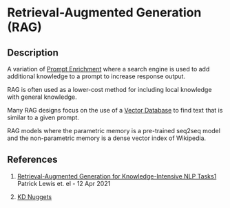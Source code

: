 # Retrieval-Augmented Generation (RAG)

## Description
A variation of [Prompt Enrichment](./prompt-enrichment.md) where a search engine is used to add additional knowledge to a prompt to increase
response output.

RAG is often used as a lower-cost method for including local knowledge
with general knowledge.

Many RAG designs focus on the use of a [Vector Database](../concepts/vector-database.md) to find text that is similar to a given prompt.

RAG models where the parametric memory is a pre-trained seq2seq model and the non-parametric memory is a dense vector index of Wikipedia.

## References

1. [Retrieval-Augmented Generation for Knowledge-Intensive NLP Tasks1](https://arxiv.org/abs/2005.11401) Patrick Lewis et. el - 12 Apr 2021

2. [KD Nuggets](https://www.kdnuggets.com/rag-vs-finetuning-which-is-the-best-tool-to-boost-your-llm-application)